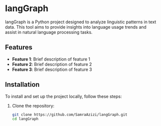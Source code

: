 # langGraph

langGraph is a Python project designed to analyze linguistic patterns in text data. This tool aims to provide insights into language usage trends and assist in natural language processing tasks.


## Features

- **Feature 1**: Brief description of feature 1
- **Feature 2**: Brief description of feature 2
- **Feature 3**: Brief description of feature 3


## Installation

To install and set up the project locally, follow these steps:

1. Clone the repository:

   ```bash
   git clone https://github.com/SamraAzizi/langGraph.git
   cd langGraph